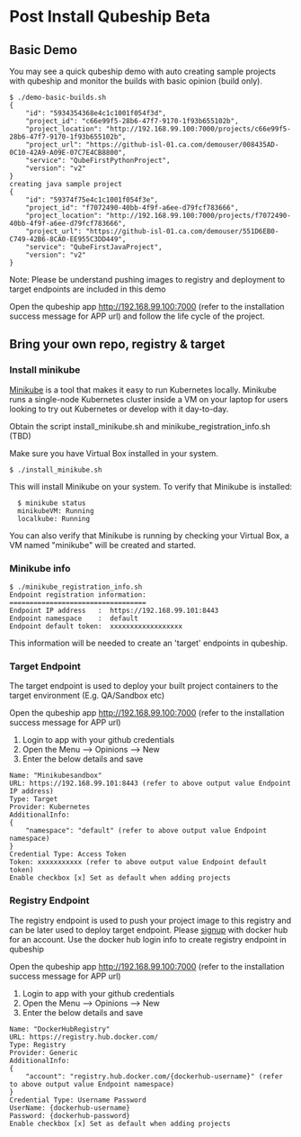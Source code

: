 # Post Install Qubeship Beta

## Basic Demo 

You may see a quick qubeship demo with auto creating sample projects with qubeship and monitor the builds with basic opinion (build only).

```
$ ./demo-basic-builds.sh
{
    "id": "5934354368e4c1c1001f054f3d",
    "project_id": "c66e99f5-28b6-47f7-9170-1f93b655102b",
    "project_location": "http://192.168.99.100:7000/projects/c66e99f5-28b6-47f7-9170-1f93b655102b",
    "project_url": "https://github-isl-01.ca.com/demouser/008435AD-0C10-42A9-A09E-07C7E4CB8800",
    "service": "QubeFirstPythonProject",
    "version": "v2"
}
creating java sample project
{
    "id": "59374f75e4c1c1001f054f3e",
    "project_id": "f7072490-40bb-4f9f-a6ee-d79fcf783666",
    "project_location": "http://192.168.99.100:7000/projects/f7072490-40bb-4f9f-a6ee-d79fcf783666",
    "project_url": "https://github-isl-01.ca.com/demouser/551D6EB0-C749-42B6-8CA0-EE955C3DD449",
    "service": "QubeFirstJavaProject",
    "version": "v2"
}
```
Note: Please be understand pushing images to registry and deployment to target endpoints are included in this demo

Open the qubeship app http://192.168.99.100:7000 (refer to the installation success message for APP url) and follow the life cycle of the project.

## Bring your own repo, registry & target

### Install minikube

<a href="https://kubernetes.io/docs/getting-started-guides/minikube/" target="_new">Minikube</a> is a tool that makes it easy to run Kubernetes locally. Minikube runs a single-node Kubernetes cluster inside a VM on your laptop for users looking to try out Kubernetes or develop with it day-to-day.

Obtain the script install_minikube.sh and minikube_registration_info.sh (TBD)

Make sure you have Virtual Box installed in your system.
```
$ ./install_minikube.sh
```

This will install Minikube on your system.
To verify that Minikube is installed:

```
  $ minikube status
  minikubeVM: Running
  localkube: Running
```

You can also verify that Minikube is running by checking your Virtual Box,  a VM named "minikube" will be created and started.


### Minikube info
```
$ ./minikube_registration_info.sh
Endpoint registration information:
==================================
Endpoint IP address   :  https://192.168.99.101:8443
Endpoint namespace    :  default
Endpoint default token:  xxxxxxxxxxxxxxxxxx
```
This information will be needed to create an 'target' endpoints in qubeship.

### Target Endpoint

The target endpoint is used to deploy your built project containers to the target environment (E.g. QA/Sandbox etc)

Open the qubeship app http://192.168.99.100:7000 (refer to the installation success message for APP url)
1. Login to app with your github credentials
2. Open the Menu --> Opinions --> New
3. Enter the below details and save
```
Name: "Minikubesandbox"
URL: https://192.168.99.101:8443 (refer to above output value Endpoint IP address)
Type: Target
Provider: Kubernetes
AdditionalInfo:
{
    "namespace": "default" (refer to above output value Endpoint namespace)
}
Credential Type: Access Token
Token: xxxxxxxxxxx (refer to above output value Endpoint default token)
Enable checkbox [x] Set as default when adding projects
```

### Registry Endpoint

The registry endpoint is used to push your project image to this registry and can be later used to deploy target endpoint. 
Please <a href="https://hub.docker.com/" target="new">signup</a> with docker hub for an account. Use the docker hub login info to create registry endpoint in qubeship

Open the qubeship app http://192.168.99.100:7000 (refer to the installation success message for APP url)
1. Login to app with your github credentials
2. Open the Menu --> Opinions --> New
3. Enter the below details and save
```
Name: "DockerHubRegistry"
URL: https://registry.hub.docker.com/
Type: Registry
Provider: Generic
AdditionalInfo:
{
    "account": "registry.hub.docker.com/{dockerhub-username}" (refer to above output value Endpoint namespace)
}
Credential Type: Username Password
UserName: {dockerhub-username}
Password: {dockerhub-password}
Enable checkbox [x] Set as default when adding projects
```


